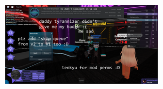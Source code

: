 <div align="center">
  <!-- <h3>Hi! im Zach. Python, and Lua Developer</h3> -->
  <!-- <br> -->
  <!-- <img src="https://github.com/NotHammer043/NotHammer043/blob/main/assets/bannerfull.png" alt="16-9"> -->
  <!-- <br> -->
  <img src="https://github.com/NotHammer043/NotHammer043/blob/main/assets/haha.png" alt="16-9">
</div>
